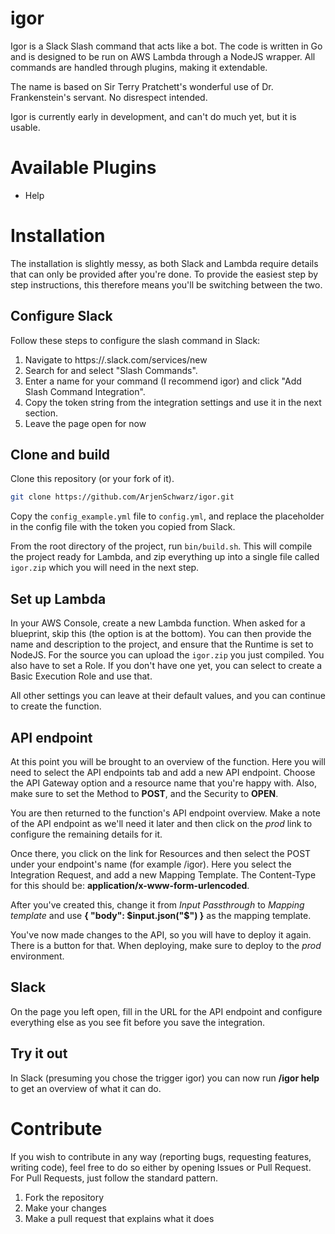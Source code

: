 # igor

Igor is a Slack Slash command that acts like a bot. The code is written in Go and is designed to be run on AWS Lambda through a NodeJS wrapper. All commands are handled through plugins, making it extendable.

The name is based on Sir Terry Pratchett's wonderful use of Dr. Frankenstein's servant. No disrespect intended.

Igor is currently early in development, and can't do much yet, but it is usable.

# Available Plugins

* Help

# Installation

The installation is slightly messy, as both Slack and Lambda require details that can only be provided after you're done. To provide the easiest step by step instructions, this therefore means you'll be switching between the two.

## Configure Slack

Follow these steps to configure the slash command in Slack:

1. Navigate to https://<your-team-domain>.slack.com/services/new
2. Search for and select "Slash Commands".
3. Enter a name for your command (I recommend igor) and click "Add Slash Command Integration".
4. Copy the token string from the integration settings and use it in the next section.
5. Leave the page open for now

## Clone and build

Clone this repository (or your fork of it).

```bash
git clone https://github.com/ArjenSchwarz/igor.git
```

Copy the `config_example.yml` file to `config.yml`, and replace the placeholder in the config file with the token you copied from Slack.

From the root directory of the project, run `bin/build.sh`. This will compile the project ready for Lambda, and zip everything up into a single file called `igor.zip` which you will need in the next step.

## Set up Lambda

In your AWS Console, create a new Lambda function. When asked for a blueprint, skip this (the option is at the bottom).
You can then provide the name and description to the project, and ensure that the Runtime is set to NodeJS. For the source you can upload the `igor.zip` you just compiled. You also have to set a Role. If you don't have one yet, you can select to create a Basic Execution Role and use that. 

All other settings you can leave at their default values, and you can continue to create the function.

## API endpoint

At this point you will be brought to an overview of the function. Here you will need to select the API endpoints tab and add a new API endpoint. Choose the API Gateway option and a resource name that you're happy with. Also, make sure to set the Method to **POST**, and the Security to **OPEN**.

You are then returned to the function's API endpoint overview. Make a note of the API endpoint as we'll need it later and then click on the *prod* link to configure the remaining details for it.

Once there, you click on the link for Resources and then select the POST under your endpoint's name (for example /igor). Here you select the Integration Request, and add a new Mapping Template. The Content-Type for this should be: **application/x-www-form-urlencoded**.

After you've created this, change it from *Input Passthrough* to *Mapping template* and use **{ "body": $input.json("$") }** as the mapping template.

You've now made changes to the API, so you will have to deploy it again. There is a button for that. When deploying, make sure to deploy to the *prod* environment.

## Slack

On the page you left open, fill in the URL for the API endpoint and configure everything else as you see fit before you save the integration.

## Try it out

In Slack (presuming you chose the trigger igor) you can now run **/igor help** to get an overview of what it can do.

# Contribute

If you wish to contribute in any way (reporting bugs, requesting features, writing code), feel free to do so either by opening Issues or Pull Request. For Pull Requests, just follow the standard pattern.

1. Fork the repository
2. Make your changes
3. Make a pull request that explains what it does